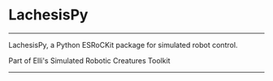 # LachesisPy

---

LachesisPy, a Python ESRoCKit package for simulated robot control.

Part of Elli's Simulated Robotic Creatures Toolkit

---

